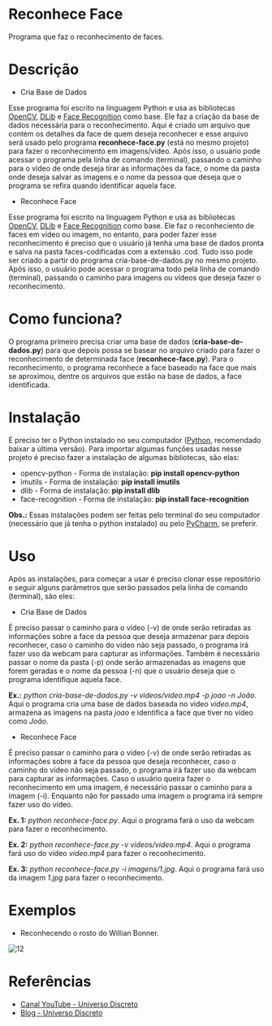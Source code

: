 # Reconhece Face

Programa que faz o reconhecimento de faces.

# Descrição

* Cria Base de Dados

Esse programa foi escrito na linguagem Python e usa as bibliotecas <a href="https://opencv.org/">OpenCV</a>, <a href="http://dlib.net/">DLib</a> e <a href="https://pypi.org/project/face-recognition/">Face Recognition</a> como base. Ele faz a criação da base de dados necessária para o reconhecimento. Aqui é criado um arquivo que contém os detalhes da face de quem deseja reconhecer e esse arquivo será usado pelo programa <b>reconhece-face.py</b> (está no mesmo projeto) para fazer o reconhecimento em imagens/vídeo. Após isso, o usuário pode acessar o programa pela linha de comando (terminal), passando o caminho para o vídeo de onde deseja tirar as informações da face, o nome da pasta onde deseja salvar as imagens e o nome da pessoa que deseja que o programa se refira quando identificar aquela face.

* Reconhece Face

Esse programa foi escrito na linguagem Python e usa as bibliotecas <a href="https://opencv.org/">OpenCV</a>, <a href="http://dlib.net/">DLib</a> e <a href="https://pypi.org/project/face-recognition/">Face Recognition</a> como base. Ele faz o reconheciento de faces em vídeo ou imagem, no entanto, para poder fazer esse reconhecimento é preciso que o usuário já tenha uma base de dados pronta e salva na pasta faces-codificadas com a extensão .cod. Tudo isso pode ser criado a partir do programa cria-base-de-dados.py no mesmo projeto. Após isso, o usuário pode acessar o programa todo pela linha de comando (terminal), passando o caminho para imagens ou vídeos que deseja fazer o reconhecimento.

# Como funciona?

O programa primeiro precisa criar uma base de dados (<b>cria-base-de-dados.py</b>) para que depois possa se basear no arquivo criado para fazer o reconhecimento de determinada face (<b>reconhece-face.py</b>). Para o reconhecimento, o programa reconhece a face baseado na face que mais se aproximou, dentre os arquivos que estão na base de dados, a face identificada.

# Instalação

É preciso ter o Python instalado no seu computador (<a href="https://www.python.org/downloads/">Python</a>, recomendado baixar a última versão). Para importar algumas funções usadas nesse projeto é preciso fazer a instalação de algumas bibliotecas, são elas:

* opencv-python - Forma de instalação: <b>pip install opencv-python</b>
* imutils - Forma de instalação: <b>pip install imutils</b>
* dlib - Forma de instalação: <b>pip install dlib</b>
* face-recognition - Forma de instalação: <b>pip install face-recognition</b>

<b>Obs.:</b> Essas instalações podem ser feitas pelo terminal do seu computador (necessário que já tenha o python instalado) ou pelo <a href="https://www.jetbrains.com/pt-br/pycharm/download/">PyCharm</a>, se preferir.

# Uso

Após as instalações, para começar a usar é preciso clonar esse repositório e seguir alguns parâmetros que serão passados pela linha de comando (terminal), são eles:

* Cria Base de Dados

É preciso passar o caminho para o vídeo (-v) de onde serão retiradas as informações sobre a face da pessoa que deseja armazenar para depois reconhecer, caso o caminho do vídeo não seja passado, o programa irá fazer uso da webcam para capturar as informações. Também é necessário passar o nome da pasta (-p) onde serão armazenadas as imagens que forem geradas e o nome da pessoa (-n) que o usuário deseja que o programa identifique aquela face.

<b>Ex.:</b> <i>python cria-base-de-dados.py -v videos/video.mp4 -p joao -n João</i>. Aqui o programa cria uma base de dados baseada no video <i>video.mp4</i>, armazena as imagens na pasta <i>joao</i> e identifica a face que tiver no vídeo como <i>João</i>.

* Reconhece Face

É preciso passar o caminho para o vídeo (-v) de onde serão retiradas as informações sobre a face da pessoa que deseja reconhecer, caso o caminho do vídeo não seja passado, o programa irá fazer uso da webcam para capturar as informações. Caso o usuário queira fazer o reconhecimento em uma imagem, é necessário passar o caminho para a imagem (-i). Enquanto não for passado uma imagem o programa irá sempre fazer uso do vídeo.

<b>Ex. 1:</b> <i>python reconhece-face.py</i>. Aqui o programa fará o uso da webcam para fazer o reconhecimento.

<b>Ex. 2:</b> <i>python reconhece-face.py -v videos/video.mp4</i>. Aqui o programa fará uso do vídeo <i>video.mp4</i> para fazer o reconhecimento.

<b>Ex. 3:</b> <i>python reconhece-face.py -i imagens/1.jpg</i>. Aqui o programa fará uso da imagem <i>1.jpg</i> para fazer o reconhecimento.

# Exemplos

* Reconhecendo o rosto do Willian Bonner.

![12](https://user-images.githubusercontent.com/60857927/83982109-27213700-a8fa-11ea-8540-0a6b5cee0c29.jpg)

# Referências

* <a href="https://www.youtube.com/channel/UCEn6kONg6EC_Ylh0RlInsMw">Canal YouTube - Universo Discreto</a>
* <a href="https://universodiscreto.com/">Blog - Universo Discreto</a>